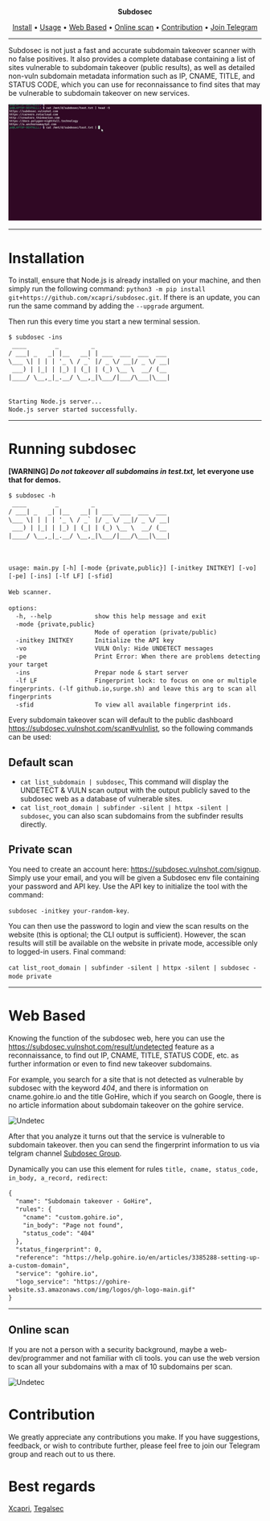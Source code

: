 <p align="center">
<b>Subdosec</b>
</p>

<p align="center">
  <a href="#installation">Install</a> •
  <a href="#running-subdosec">Usage</a> •
  <a href="#web-based">Web Based</a> •
  <a href="#online-scan">Online scan</a> •
  <a href="#contribution">Contribution</a> •
  <a href="https://t.me/subdosec">Join Telegram</a>
</p>

---

Subdosec is not just a fast and accurate subdomain takeover scanner with no false positives. It also provides a complete database containing a list of sites vulnerable to subdomain takeover (public results), as well as detailed non-vuln subdomain metadata information such as IP, CNAME, TITLE, and STATUS CODE, which you can use for reconnaissance to find sites that may be vulnerable to subdomain takeover on new services.

![Demo](img/new_demo.gif)

---

# Installation

To install, ensure that Node.js is already installed on your machine, and then simply run the following command:
``python3 -m pip install git+https://github.com/xcapri/subdosec.git``. 
If there is an update, you can run the same command by adding the ``--upgrade`` argument.

Then run this every time you start a new terminal session.

```
$ subdosec -ins
 ____        _         _
/ ___| _   _| |__   __| | ___  ___  ___  ___
\___ \| | | | '_ \ / _` |/ _ \/ __|/ _ \/ __|
 ___) | |_| | |_) | (_| | (_) \__ \  __/ (__
|____/ \__,_|_.__/ \__,_|\___/|___/\___|\___|


Starting Node.js server...
Node.js server started successfully.
```

---
# Running subdosec

<b>[WARNING]
_Do not takeover all subdomains in test.txt,_
let everyone use that for demos.
</b>

```
$ subdosec -h
 ____        _         _
/ ___| _   _| |__   __| | ___  ___  ___  ___
\___ \| | | | '_ \ / _` |/ _ \/ __|/ _ \/ __|
 ___) | |_| | |_) | (_| | (_) \__ \  __/ (__
|____/ \__,_|_.__/ \__,_|\___/|___/\___|\___|



usage: main.py [-h] [-mode {private,public}] [-initkey INITKEY] [-vo] [-pe] [-ins] [-lf LF] [-sfid]

Web scanner.

options:
  -h, --help            show this help message and exit
  -mode {private,public}
                        Mode of operation (private/public)
  -initkey INITKEY      Initialize the API key
  -vo                   VULN Only: Hide UNDETECT messages
  -pe                   Print Error: When there are problems detecting your target
  -ins                  Prepar node & start server
  -lf LF                Fingerprint lock: to focus on one or multiple fingerprints. (-lf github.io,surge.sh) and leave this arg to scan all fingerprints
  -sfid                 To view all available fingerprint ids.
```

Every subdomain takeover scan will default to the public dashboard https://subdosec.vulnshot.com/scan#vulnlist, so the following commands can be used:
## Default scan 
- ``cat list_subdomain | subdosec``, This command will display the UNDETECT & VULN scan output with the output publicly saved to the subdosec web as a database of vulnerable sites.
- ``cat list_root_domain | subfinder -silent | httpx -silent | subdosec``, you can also scan subdomains from the subfinder results directly.
## Private scan 
You need to create an account here: https://subdosec.vulnshot.com/signup. Simply use your email, and you will be given a Subdosec env file containing your password and API key. Use the API key to initialize the tool with the command:

``subdosec -initkey your-random-key``.

You can then use the password to login and view the scan results on the website (this is optional; the CLI output is sufficient). However, the scan results will still be available on the website in private mode, accessible only to logged-in users.
Final command:

```cat list_root_domain | subfinder -silent | httpx -silent | subdosec -mode private```

---
# Web Based

Knowing the function of the subdosec web, here you can use the https://subdosec.vulnshot.com/result/undetected feature as a reconnaissance, to find out IP, CNAME, TITLE, STATUS CODE, etc. as further information or even to find new takeover subdomains.

For example, you search for a site that is not detected as vulnerable by subdosec with the keyword *404*, and there is information on cname.gohire.io and the title GoHire, which if you search on Google, there is no article information about subdomain takeover on the gohire service.

![Undetec](img/undetec_sample.png)

After that you analyze it turns out that the service is vulnerable to subdomain takeover. then you can send the fingerprint information to us via telgram channel [Subdosec Group](https://t.me/subdosec).

Dynamically you can use this element for rules ``title, cname, status_code, in_body, a_record, redirect``:

```
{
  "name": "Subdomain takeover - GoHire",
  "rules": {
    "cname": "custom.gohire.io",
    "in_body": "Page not found",
    "status_code": "404"
  },
  "status_fingerprint": 0,
  "reference": "https://help.gohire.io/en/articles/3385288-setting-up-a-custom-domain",
  "service": "gohire.io",
  "logo_service": "https://gohire-website.s3.amazonaws.com/img/logos/gh-logo-main.gif"
}
```

---

## Online scan

If you are not a person with a security background, maybe a web-dev/programmer and not familiar with cli tools. you can use the web version to scan all your subdomains with a max of 10 subdomains per scan.

![Undetec](img/onlinescan.gif)

# Contribution
We greatly appreciate any contributions you make. If you have suggestions, feedback, or wish to contribute further, please feel free to join our Telegram group and reach out to us there.



# Best regards
[Xcapri](https://github.com/xcapri),
[Tegalsec](https://github.com/tegal1337)
